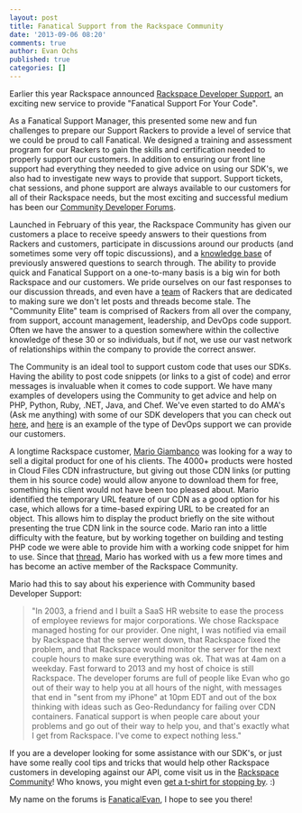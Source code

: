 ```yaml
---
layout: post
title: Fanatical Support from the Rackspace Community
date: '2013-09-06 08:20'
comments: true
author: Evan Ochs
published: true
categories: []
---
```

Earlier this year Rackspace announced [Rackspace Developer Support](http://www.rackspace.com/blog/rackspace-developer-support-fanatical-support-for-your-code/), an exciting new service to provide "Fanatical Support For Your Code".  

As a Fanatical Support Manager, this presented some new and fun challenges to prepare our Support Rackers to provide a level of service that we could be proud to call Fanatical.  We designed a training and assessment program for our Rackers to gain the skills and certification needed to properly support our customers.  In addition to ensuring our front line support had everything they needed to give advice on using our SDK's, we also had to investigate new ways to provide that support.  Support tickets, chat sessions, and phone support are always available to our customers for all of their Rackspace needs, but the most exciting and successful medium has been our [Community Developer Forums](https://community.rackspace.com/developers/default).<!-- more -->

Launched in February of this year, the Rackspace Community has given our customers a place to receive speedy answers to their questions from Rackers and customers, participate in discussions around our products (and sometimes some very off topic discussions), and a [knowledge base](http://www.rackspace.com/knowledge_center/) of previously answered questions to search through. The ability to provide quick and Fanatical Support on a one-to-many basis is a big win for both Rackspace and our customers.  We pride ourselves on our fast responses to our discussion threads, and even have a [team](https://community.rackspace.com/general/f/34/t/957) of Rackers that are dedicated to making sure we don't let posts and threads become stale.  The "Community Elite" team is comprised of Rackers from all over the company, from support, account management, leadership, and DevOps code support.  Often we have the answer to a question somewhere within the collective knowledge of these 30 or so individuals, but if not, we use our vast network of relationships within the company to provide the correct answer.

The Community is an ideal tool to support custom code that uses our SDKs.  Having the ability to post code snippets (or links to a gist of code) and error messages is invaluable when it comes to code support.  We have many examples of developers using the Community to get advice and help on PHP, Python, Ruby, .NET, Java, and Chef.  We've even started to do AMA's (Ask me anything) with some of our SDK developers that you can check out [here](http://developer.rackspace.com/blog/got-python-questions.html), and [here](https://community.rackspace.com/developers/f/7/t/890) is an example of the type of DevOps support we can provide our customers.

A longtime Rackspace customer, [Mario Giambanco](http://giamban.co/) was looking for a way to sell a digital product for one of his clients.  The 4000+ products were hosted in Cloud Files CDN infrastructure, but giving out those CDN links (or putting them in his source code) would allow anyone to download them for free, something his client would not have been too pleased about.  Mario identified the temporary URL feature of our CDN as a good option for his case, which allows for a time-based expiring URL to be created for an object.  This allows him to display the product briefly on the site without presenting the true CDN link in the source code.  Mario ran into a little difficulty with the feature, but by working together on building and testing PHP code we were able to provide him with a working code snippet for him to use.  Since that [thread](https://community.rackspace.com/developers/f/7/t/890), Mario has worked with us a few more times and has become an active member of the Rackspace Community.  

Mario had this to say about his experience with Community based Developer Support:  

>"In 2003, a friend and I built a SaaS HR website to ease the process of employee reviews for major corporations. We chose Rackspace managed hosting for our provider. One night, I was notified via email by Rackspace that the server went down, that Rackspace fixed the problem, and that Rackspace would monitor the server for the next couple hours to make sure everything was ok. That was at 4am on a weekday. Fast forward to 2013 and my host of choice is still Rackspace. The developer forums are full of people like Evan who go out of their way to help you at all hours of the night, with messages that end in "sent from my iPhone" at 10pm EDT and out of the box thinking with ideas such as Geo-Redundancy for failing over CDN containers. Fanatical support is when people care about your problems and go out of their way to help you, and that's exactly what I get from Rackspace. I've come to expect nothing less."

If you are a developer looking for some assistance with our SDK's, or just have some really cool tips and tricks that would help other Rackspace customers in developing against our API, come visit us in the [Rackspace Community](https://community.rackspace.com/)!  Who knows, you might even [get a t-shirt for stopping by](https://community.rackspace.com/general/f/34/t/517). :) 

My name on the forums is [FanaticalEvan](https://community.rackspace.com/members/evan.ochs/default), I hope to see you there!
